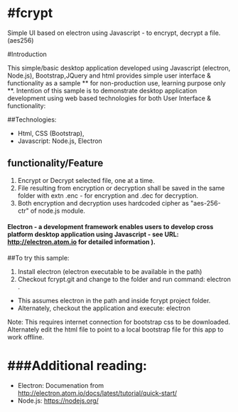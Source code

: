
#fcrypt
===========
Simple UI based on electron using Javascript - to encrypt, decrypt a file.(aes256)

#Introduction

This simple/basic desktop application developed using Javascript (electron, Node.js), Bootstrap,JQuery and html provides simple user interface & functionality as a sample ** for non-production use,  learning purpose only **.
Intention of this sample is to demonstrate desktop application development using web based technologies for both User Interface & functionality:

##Technologies:
- Html, CSS (Bootstrap),
- Javascript: Node.js, Electron


## functionality/Feature
1. Encrypt or Decrypt selected file, one at a time.
2. File resulting from encryption or decryption shall be saved in the same folder with extn .enc - for  encryption and .dec for decryption.
3. Both encryption and decryption uses hardcoded cipher as "aes-256-ctr" of node.js module.

#### Electron - a development framework enables users to develop cross platform desktop application using  Javascript - see URL: http://electron.atom.io for detailed information ).


##To try this sample:
1. Install electron (electron executable to be available in the path)
2. Checkout fcrypt.git and change to the folder and run command: electron .
- This assumes electron in the path and inside fcrypt project folder.
- Alternately, checkout the application and execute: electron <path to app>

Note: This requires internet connection for bootstrap css to be downloaded.
Alternately edit the html file to point to a local bootstrap file for this app to work offline.

###Additional reading:
======================
- Electron: Documenation from http://electron.atom.io/docs/latest/tutorial/quick-start/
- Node.js: https://nodejs.org/
